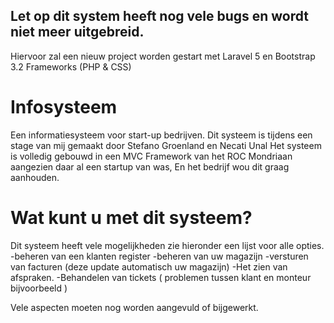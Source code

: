 ## Let op dit system heeft nog vele bugs en wordt niet meer uitgebreid.
Hiervoor zal een nieuw project worden gestart met Laravel 5 en Bootstrap 3.2 Frameworks (PHP & CSS)

# Infosysteem
Een informatiesysteem voor start-up bedrijven.
Dit systeem is tijdens een stage van mij gemaakt door Stefano Groenland en Necati Unal
Het systeem is volledig gebouwd in een MVC Framework van het ROC Mondriaan aangezien daar al een startup van was,
En het bedrijf wou dit graag aanhouden.

# Wat kunt u met dit systeem?
Dit systeem heeft vele mogelijkheden zie hieronder een lijst voor alle opties.
-beheren van een klanten register
-beheren van uw magazijn
-versturen van facturen (deze update automatisch uw magazijn)
-Het zien van afspraken.
-Behandelen van tickets ( problemen tussen klant en monteur bijvoorbeeld )


Vele aspecten moeten nog worden aangevuld of bijgewerkt.

